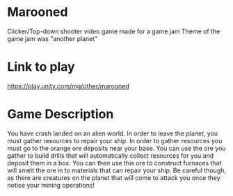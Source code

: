 # Marooned
Clicker/Top-down shooter video game made for a game jam
Theme of the game jam was "another planet"

# Link to play
https://play.unity.com/mg/other/marooned

# Game Description
You have crash landed on an alien world. In order to leave the planet, you must gather resources to repair your ship.
In order to gather resources you must go to the orange ore deposits near your base. You can use the ore you gather to
build drills that will automatically collect resources for you and deposit them in a box. You can then use this ore to 
construct furnaces that will smelt the ore in to materials that can repair your ship. Be careful though, as there are
creatures on the planet that will come to attack you once they notice your mining operations!
